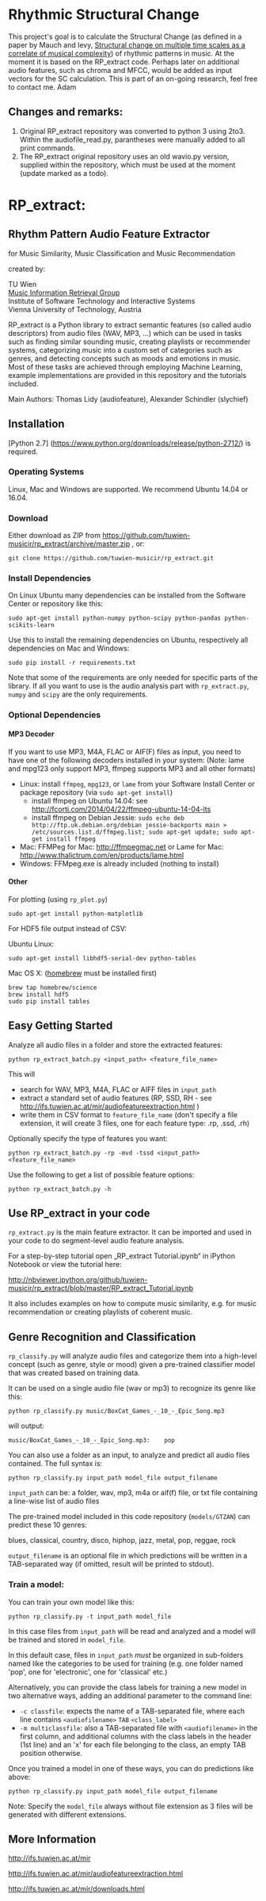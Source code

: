 # Rhythmic Structural Change

This project's goal is to calculate the Structural Change (as defined in a paper by Mauch and levy, [Structural change on multiple time scales as a correlate of musical complexity](http://matthiasmauch.net/_pdf/mauch_scm_2011.pdf)) of rhythmic patterns in music. At the moment it is based on the RP_extract code. Perhaps later on additional audio features, such as chroma and MFCC, would be added as input vectors for the SC calculation. This is part of an on-going research, feel free to contact me. Adam

## Changes and remarks:
1. Original RP_extract repository was converted to python 3 using 2to3. Within the audiofile_read.py, parantheses were manually added to all print commands.
2. The RP_extract original repository uses an old wavio.py version, supplied within the repository, which must be used at the moment (update marked as a todo).


# RP_extract:
## Rhythm Pattern Audio Feature Extractor
for Music Similarity, Music Classification and Music Recommendation

created by:

TU Wien<br>
[Music Information Retrieval Group](http://ifs.tuwien.ac.at/mir)<br>
Institute of Software Technology and Interactive Systems<br>
Vienna University of Technology, Austria

RP_extract is a Python library to extract semantic features (so called audio descriptors) from audio files (WAV, MP3, ...)
which can be used in tasks such as finding similar sounding music, creating playlists or recommender systems,
categorizing music into a custom set of categories such as genres, and detecting concepts such as moods and emotions in music.
Most of these tasks are achieved through employing Machine Learning, example implementations are provided in this
repository and the tutorials included.

Main Authors: Thomas Lidy (audiofeature), Alexander Schindler (slychief)

## Installation

[Python 2.7] (https://www.python.org/downloads/release/python-2712/) is required.

### Operating Systems

Linux, Mac and Windows are supported. We recommend Ubuntu 14.04 or 16.04.

### Download

Either download as ZIP from https://github.com/tuwien-musicir/rp_extract/archive/master.zip , or:

```
git clone https://github.com/tuwien-musicir/rp_extract.git
```

### Install Dependencies

On Linux Ubuntu many dependencies can be installed from the Software Center or repository like this:

```
sudo apt-get install python-numpy python-scipy python-pandas python-scikits-learn
```

Use this to install the remaining dependencies on Ubuntu, respectively all dependencies on Mac and Windows:

```
sudo pip install -r requirements.txt
```

Note that some of the requirements are only needed for specific parts of the library. If all you want to use is the
audio analysis part with `rp_extract.py`, `numpy` and `scipy` are the only requirements.

### Optional Dependencies

#### MP3 Decoder

If you want to use MP3, M4A, FLAC or AIF(F) files as input, you need to have one of the following decoders installed in your system:
(Note: lame and mpg123 only support MP3, ffmpeg supports MP3 and all other formats)

- Linux: install `ffmpeg`, `mpg123`, or `lame` from your Software Install Center or package repository (via `sudo apt-get install`)
  - install ffmpeg on Ubuntu 14.04: see http://fcorti.com/2014/04/22/ffmpeg-ubuntu-14-04-lts
  - install ffmpeg on Debian Jessie:
    `sudo echo deb http://ftp.uk.debian.org/debian jessie-backports main > /etc/sources.list.d/ffmpeg.list;
    sudo apt-get update;
    sudo apt-get install ffmpeg`
- Mac: FFMPeg for Mac: http://ffmpegmac.net or Lame for Mac: http://www.thalictrum.com/en/products/lame.html
- Windows: FFMpeg.exe is already included (nothing to install)

#### Other

For plotting (using `rp_plot.py`)
```
sudo apt-get install python-matplotlib
```

For HDF5 file output instead of CSV:

Ubuntu Linux:
```
sudo apt-get install libhdf5-serial-dev python-tables
```

Mac OS X:
([homebrew](http://brew.sh) must be installed first)
```
brew tap homebrew/science
brew install hdf5
sudo pip install tables
```

## Easy Getting Started

Analyze all audio files in a folder and store the extracted features:

```
python rp_extract_batch.py <input_path> <feature_file_name>
```

This will
- search for WAV, MP3, M4A, FLAC or AIFF files in `input_path`
- extract a standard set of audio features (RP, SSD, RH - see http://ifs.tuwien.ac.at/mir/audiofeatureextraction.html )
- write them in CSV format to `feature_file_name` (don't specify a file extension, it will create 3 files, one for each feature type: .rp, .ssd, .rh)

Optionally specify the type of features you want:

```
python rp_extract_batch.py -rp -mvd -tssd <input_path> <feature_file_name>
```

Use the following to get a list of possible feature options:

```
python rp_extract_batch.py -h
```

## Use RP_extract in your code

`rp_extract.py` is the main feature extractor.
It can be imported and used in your code to do segment-level audio feature analysis.

For a step-by-step tutorial open „RP_extract Tutorial.ipynb“ in iPython Notebook or view the tutorial here:

http://nbviewer.ipython.org/github/tuwien-musicir/rp_extract/blob/master/RP_extract_Tutorial.ipynb

It also includes examples on how to compute music similarity, e.g. for music recommendation or
creating playlists of coherent music.

## Genre Recognition and Classification

`rp_classify.py` will analyze audio files and categorize them into a high-level concept (such as genre, style or mood)
given a pre-trained classifier model that was created based on training data.

It can be used on a single audio file (wav or mp3) to recognize its genre like this:

```
python rp_classify.py music/BoxCat_Games_-_10_-_Epic_Song.mp3
```

will output:

```
music/BoxCat_Games_-_10_-_Epic_Song.mp3:	pop
```

You can also use a folder as an input, to analyze and predict all audio files contained. The full syntax is:

```
python rp_classify.py input_path model_file output_filename
```

`input_path` can be: a folder, wav, mp3, m4a or aif(f) file, or txt file containing a line-wise list of audio files

The pre-trained model included in this code repository (`models/GTZAN`) can predict these 10 genres:

blues, classical, country, disco, hiphop, jazz, metal, pop, reggae, rock

`output_filename` is an optional file in which predictions will be written in a TAB-separated way
(if omitted, result will be printed to stdout).


### Train a model:

You can train your own model like this:

```
python rp_classify.py -t input_path model_file
```

In this case files from `input_path` will be read and analyzed and a model will be trained and stored in `model_file`.

In this default case, files in `input_path` _must_ be organized in sub-folders named like the categories to be used for training (e.g. one folder named 'pop', one for 'electronic', one for 'classical' etc.)

Alternatively, you can provide the class labels for training a new model in two alternative ways, adding an additional parameter to the command line:

* `-c classfile`: expects the name of a TAB-separated file, where each line contains `<audiofilename>` `TAB` `<class_label>`
* `-m multiclassfile`: also a TAB-separated file with `<audiofilename>` in the first column, and additional columns with the class labels in the header (1st line) and an 'x' for each file belonging to the class, an empty TAB position otherwise.

Once you trained a model in one of these ways, you can do predictions like above:

```
python rp_classify.py input_path model_file output_filename
```

Note: Specify the `model_file` always without file extension as 3 files will be generated with different extensions.


## More Information

http://ifs.tuwien.ac.at/mir

http://ifs.tuwien.ac.at/mir/audiofeatureextraction.html

http://ifs.tuwien.ac.at/mir/downloads.html
